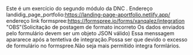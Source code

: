 Este é um exercício do segundo módulo da DNC .
Endereço landidig_page_portfolio:https://landing-page-aportfolio.netlify.app/
endereço link formspree:https://formspree.io/forms/xanqalez/integration "OBS"(Solicitação de postagem de formato incorreto
Os dados enviados pelo formulário devem ser um objeto JSON válido) Essa menssagem apararece após a tentetiva de integração.Possa ser que devido o excesso de formulário no formspree.Não seja mais permitido integra formlários.

